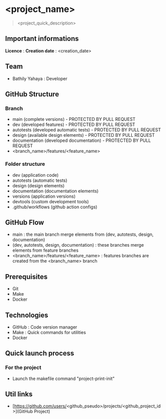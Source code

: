 # <project_name>

> <project_quick_description>

## Important informations

**Licence** : <license>
**Creation date** : <creation_date>

## Team

- Bathily Yahaya : Developer

## GitHub Structure

### Branch

- main (complete versions) - PROTECTED BY PULL REQUEST
- dev (developed features) - PROTECTED BY PULL REQUEST
- autotests (developed automatic tests) - PROTECTED BY PULL REQUEST
- design (available design elements) - PROTECTED BY PULL REQUEST
- documentation (developed documentation) - PROTECTED BY PULL REQUEST
- <branch_name>/features/<feature_name>

### Folder structure

- dev (application code)
- autotests (automatic tests)
- design (design elements)
- documentation (documentation elements)
- versions (application versions)
- devtools (custom development tools)
- .github/workflows (github action configs)

## GitHub Flow

- main : the main branch merge elements from (dev, autotests, design, documentation)
- (dev, autotests, design, documentation) : these branches merge elements from feature branches
- <branch_name>/features/<feature_name> : features branches are created from the <branch_name> branch

## Prerequisites

- Git
- Make
- Docker

## Technologies

- GitHub : Code version manager
- Make : Quick commands for utilities
- Docker

## Quick launch process

### For the project

- Launch the makefile command "project-print-init"

## Util links 

- [https://github.com/users/<github_pseudo>/projects/<github_project_id>](GitHub Project)